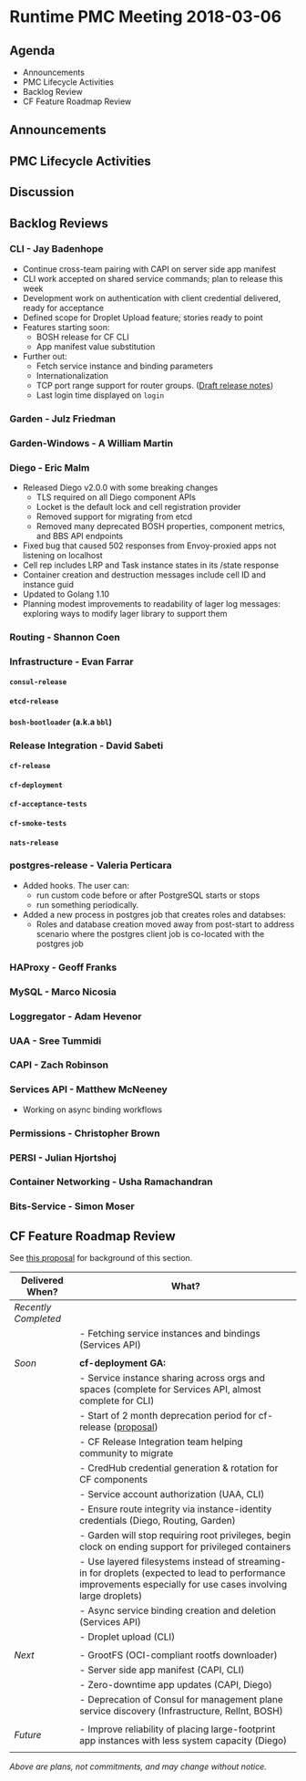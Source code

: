 # Runtime PMC Meeting 2018-03-06

## Agenda

* Announcements
* PMC Lifecycle Activities
* Backlog Review
* CF Feature Roadmap Review


## Announcements


## PMC Lifecycle Activities


## Discussion


## Backlog Reviews

### CLI - Jay Badenhope
- Continue cross-team pairing with CAPI on server side app manifest
- CLI work accepted on shared service commands; plan to release this week
- Development work on authentication with client credential delivered, ready for acceptance
- Defined scope for Droplet Upload feature; stories ready to point
- Features starting soon:
   - BOSH release for CF CLI
   - App manifest value substitution
- Further out:
  - Fetch service instance and binding parameters
  - Internationalization
  - TCP port range support for router groups. ([Draft release notes](https://www.pivotaltracker.com/story/show/143621081))
  - Last login time displayed on `login`


### Garden - Julz Friedman


### Garden-Windows - A William Martin


### Diego - Eric Malm

- Released Diego v2.0.0 with some breaking changes
  - TLS required on all Diego component APIs
  - Locket is the default lock and cell registration provider
  - Removed support for migrating from etcd
  - Removed many deprecated BOSH properties, component metrics, and BBS API endpoints
- Fixed bug that caused 502 responses from Envoy-proxied apps not listening on localhost
- Cell rep includes LRP and Task instance states in its /state response
- Container creation and destruction messages include cell ID and instance guid
- Updated to Golang 1.10
- Planning modest improvements to readability of lager log messages: exploring ways to modify lager library to support them


### Routing - Shannon Coen


### Infrastructure - Evan Farrar

#### `consul-release`

#### `etcd-release`

#### `bosh-bootloader` (a.k.a `bbl`)


### Release Integration - David Sabeti

#### `cf-release`

#### `cf-deployment`

#### `cf-acceptance-tests`

#### `cf-smoke-tests`

#### `nats-release`


### postgres-release - Valeria Perticara
- Added hooks. The user can:
  - run custom code before or after PostgreSQL starts or stops
  - run something periodically.
- Added a new process in postgres job that creates roles and databses:
  - Roles and database creation moved away from post-start to address scenario where the postgres client job is co-located with the postgres job


### HAProxy - Geoff Franks


### MySQL - Marco Nicosia


### Loggregator - Adam Hevenor


### UAA - Sree Tummidi


### CAPI - Zach Robinson


### Services API - Matthew McNeeney
- Working on async binding workflows


### Permissions - Christopher Brown


### PERSI - Julian Hjortshoj


### Container Networking - Usha Ramachandran


### Bits-Service - Simon Moser


## CF Feature Roadmap Review

See [this proposal](https://docs.google.com/document/d/1K7t_p_NT2F7_Dk3eiv7_g1v3rzFE2GLbTQZTY_V-Les/edit#) for background of this section.

Delivered When? | What?
------|------
*Recently Completed* | 
|| - Fetching service instances and bindings (Services API)
||
*Soon* | **cf-deployment GA:**
|| - Service instance sharing across orgs and spaces (complete for Services API, almost complete for CLI)
|| - Start of 2 month deprecation period for cf-release ([proposal](https://docs.google.com/document/d/1KLl4UIQbl92SvYom4fO-LcEoMK1D45KmjA988MwnOR4/edit?usp=sharing))
|| - CF Release Integration team helping community to migrate
|| - CredHub credential generation & rotation for CF components
|| - Service account authorization (UAA, CLI)
|| - Ensure route integrity via instance-identity credentials (Diego, Routing, Garden)
|| - Garden will stop requiring root privileges, begin clock on ending support for privileged containers
|| - Use layered filesystems instead of streaming-in for droplets (expected to lead to performance improvements especially for use cases involving large droplets)
|| - Async service binding creation and deletion (Services API)
|| - Droplet upload (CLI)
||
*Next* | - GrootFS (OCI-compliant rootfs downloader)
|| - Server side app manifest (CAPI, CLI)
|| - Zero-downtime app updates (CAPI, Diego)
|| - Deprecation of Consul for management plane service discovery (Infrastructure, RelInt, BOSH)
||
*Future* | - Improve reliability of placing large-footprint app instances with less system capacity (Diego)
||

*Above are plans, not commitments, and may change without notice.*

